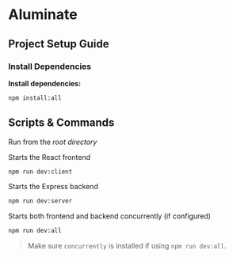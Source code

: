 # Aluminate

## Project Setup Guide
### Install Dependencies

**Install dependencies:**
```bash
npm install:all
```

## Scripts & Commands
Run from the *root directory* 

Starts the React frontend   
```bash
npm run dev:client
```

Starts the Express backend       
```bash
npm run dev:server
```

Starts both frontend and backend concurrently (if configured) 
```bash
npm run dev:all
```

> Make sure `concurrently` is installed if using `npm run dev:all`.
